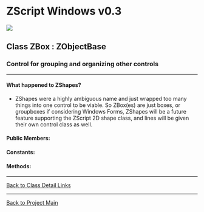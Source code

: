 # ZScript Windows v0.3

![](https://github.com/Saican/ZSWin/blob/master/README/ZSWin_Logo.png)

## Class ZBox : ZObjectBase
### Control for grouping and organizing other controls

------------

#### What happened to ZShapes?
 - ZShapes were a highly ambiguous name and just wrapped too many things into one control to be viable.  So ZBox(es) are just boxes, or groupboxes if considering Windows Forms, ZShapes will be a future feature supporting the ZScript 2D shape class, and lines will be given their own control class as well.

#### Public Members:

#### Constants:

#### Methods:


------------


[Back to Class Detail Links](https://github.com/Saican/ZSWin/blob/master/README/05%20-%20Classes.md)

------------


[Back to Project Main](https://github.com/Saican/ZSWin "Back to Project Main")